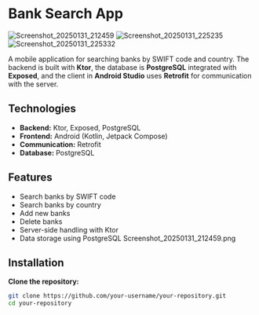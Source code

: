 # Bank Search App
![Screenshot_20250131_212459](https://github.com/user-attachments/assets/57bf5bfc-cbd4-45f7-993d-c8ad80f6caae)
![Screenshot_20250131_225235](https://github.com/user-attachments/assets/5eb2a649-cce9-4da1-b6c9-f2b94a0ceb37)
![Screenshot_20250131_225332](https://github.com/user-attachments/assets/9ffd13e3-77a1-4524-a28e-938a1c765bc6)





A mobile application for searching banks by SWIFT code and country. The backend is built with **Ktor**, the database is **PostgreSQL** integrated with **Exposed**, and the client in **Android Studio** uses **Retrofit** for communication with the server.

## Technologies

- **Backend:** Ktor, Exposed, PostgreSQL
- **Frontend:** Android (Kotlin, Jetpack Compose)
- **Communication:** Retrofit
- **Database:** PostgreSQL

## Features

- Search banks by SWIFT code
- Search banks by country
- Add new banks
- Delete banks
- Server-side handling with Ktor
- Data storage using PostgreSQL
Screenshot_20250131_212459.png
## Installation
 **Clone the repository:**
   ```sh
   git clone https://github.com/your-username/your-repository.git
   cd your-repository
